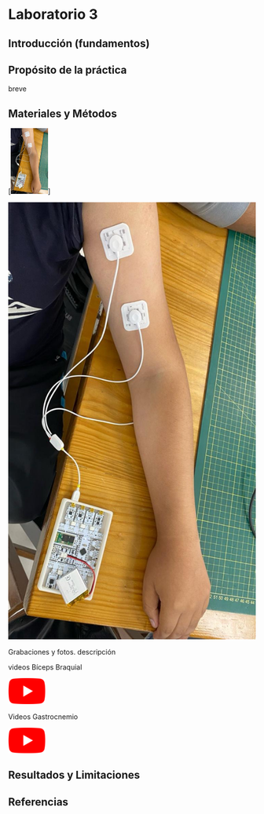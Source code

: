 # Laboratorio 3

## Introducción (fundamentos)

## Propósito de la práctica

breve

## Materiales y Métodos

[<img src="ImagesL3/brazo1.jpeg" width="15%">]

![imagen01](ImagesL3/brazo1.jpeg)

Grabaciones y fotos. descripción

videos Bíceps Braquial

[<img src="ImagesL3/Youtube_logo.png" width="15%">](https://www.youtube.com/playlist?list=PL0yjbUQfs0HI3KjGtao96HebQhwQrK4IF)

Videos Gastrocnemio

[<img src="ImagesL3/Youtube_logo.png" width="15%">](https://www.youtube.com/playlist?list=PL0yjbUQfs0HJbjQnfOTrr8QcOsbAQNYDM)

## Resultados y Limitaciones



## Referencias


